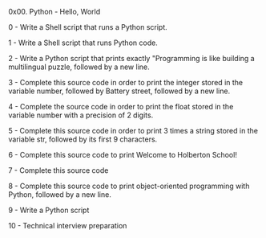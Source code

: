 0x00. Python - Hello, World

0 - Write a Shell script that runs a Python script.

1 - Write a Shell script that runs Python code.

2 - Write a Python script that prints exactly "Programming is like building a multilingual puzzle, followed by a new line.

3 - Complete this source code in order to print the integer stored in the variable number, followed by Battery street, followed by a new line.

4 - Complete the source code in order to print the float stored in the variable number with a precision of 2 digits.

5 - Complete this source code in order to print 3 times a string stored in the variable str, followed by its first 9 characters.

6 - Complete this source code to print Welcome to Holberton School!

7 - Complete this source code

8 - Complete this source code to print object-oriented programming with Python, followed by a new line.

9 - Write a Python script

10 - Technical interview preparation
